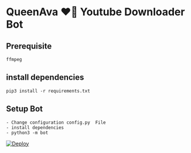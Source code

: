 # QueenAva ❤💃 Youtube Downloader Bot 


## Prerequisite
    ffmpeg
  
    
## install dependencies
    pip3 install -r requirements.txt


## Setup Bot
    - Change configuration config.py  File
    - install dependencies
    - python3 -m bot
   
[![Deploy](https://www.herokucdn.com/deploy/button.svg)](https://heroku.com/deploy?template=https://github.com/MarshallParadox/QueenAva-YT-Downloader/tree/master)
